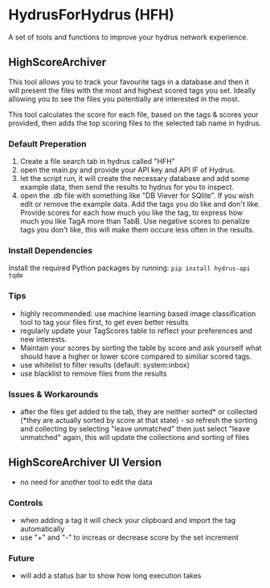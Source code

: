 # HydrusForHydrus (HFH)
A set of tools and functions to improve your hydrus network experience.

## HighScoreArchiver
This tool allows you to track your favourite tags in a database and then it will present the files with the most and highest scored tags you set. Ideally allowing you to see the files you potentially are interested in the most.

This tool calculates the score for each file, based on the tags & scores your provided, then adds the top scoring files to the selected tab name in hydrus.

### Default Preperation 
1. Create a file search tab in hydrus called "HFH"
2. open the main.py and provide your API key and API IF of Hydrus.
3. let the script run, it will create the necessary database and add some example data, then send the results to hydrus for you to inspect.
4. open the .db file with something like "DB Viever for SQlite". If you wish edit or remove the example data. Add the tags you do like and don't like. Provide scores for each how much you like the tag, to express how much you like TagA more than TabB. Use negative scores to penalize tags you don't like, this will make them occure less often in the results.

### Install Dependencies
Install the required Python packages by running:
`pip install hydrus-api tqdm`

### Tips
- highly recommended: use machine learning based image classification tool to tag your files first, to get even better results
- regularly update your TagScores table to reflect your preferences and new interests.
- Maintain your scores by sorting the table by score and ask yourself what should have a higher or lower score compared to similiar scored tags.
- use whitelist to filter results (default: system:inbox)
- use blacklist to remove files from the results

### Issues & Workarounds
- after the files get added to the tab, they are neither sorted* or collected (*they are actually sorted by score at that state) - so refresh the sorting and collecting by selecting "leave unmatched" then just select "leave unmatched" again, this will update the collections and sorting of files

## HighScoreArchiver UI Version
- no need for another tool to edit the data

### Controls
- when adding a tag it will check your clipboard and import the tag automatically
- use "+" and "-" to increas or decrease score by the set increment

### Future
- will add a status bar to show how long execution takes
